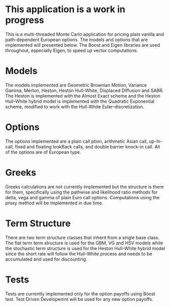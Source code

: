 # This application is a work in progress #

This is a multi-threaded Monte Carlo application for pricing plain vanilla and path-dependent European options. The models and options that are implemented will presented below. The Boost and Eigen libraries are used throughout, especially Eigen, to speed up vector computations.

# Models #
The models implemented are Geometric Brownian Motion, Variance Gamma, Merton, Heston, Heston Hull-White, Displaced Diffusion and SABR. The Heston is implemented with the Almost Exact scheme and the Heston Hull-White hybrid model is implemented with the Quadratic Exponential scheme, modified to work with the Hull-White Euler-discretization.

# Options #
The options implemented are a plain call ption, arithmetic Asian call, up-In-call, fixed and floating lookBack calls, and double barrier knock-in call. All of the options are of European type.

# Greeks #
Greeks calculations are not currently implemented but the structure is there for them, specifically using the pathwise and likelihood ratio methods for delta, vega and gamma of plain Euro call options. Computations using the proxy method will be implemented in due time.

# Term Structure # 
There are two term structure classes that inherit from a single base class. The flat term term structure is used for the GBM, VG and HSV models while the stochastic term structure is used for the Heston Hull-White hybrid model since the short rate will follow the Hull-White process and needs to be accumulated and used for discounting.

# Tests #
Tests are currently implemented only for the option payoffs using Boost test. Test Driven Developemnt will be used for any new option payoffs.



